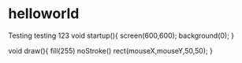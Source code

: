 # helloworld
Testing testing 123
void startup(){
screen(600,600);
background(0);
}

void draw(){
fill(255)
noStroke()
rect(mouseX,mouseY,50,50);
}
